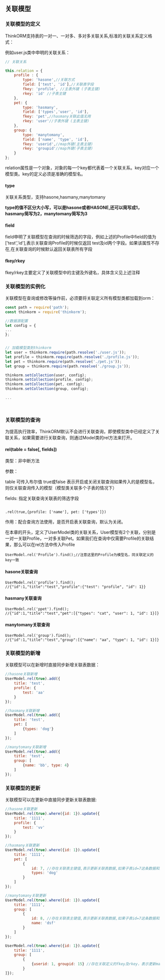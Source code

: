## 关联模型

### 关联模型的定义

ThinkORM支持表的一对一、一对多、多对多关联关系,标准的关联关系定义格式：

例如user.js类中申明的关联关系：

```js
// 关联关系

this.relation = {
    profile : {
        type: 'hasone',//关联方式
        field: ['test', 'id'],//关联表字段
        fkey: 'profile', //主表外键 (子表主键)
        rkey: 'id' //子表主键
    },
    pet: {
        type: 'hasmany',
        field: ['types','user', 'id'],
        fkey: 'pet',//hasmany关联此值无用
        rkey: 'user'//子表外键 (主表主键)
    },
    group: {
        type: 'manytomany',
        field: ['name', 'type', 'id'],
        fkey: 'userid',//map外键(主表主键)
        rkey: 'groupid'//map外键(子表主键)
    }
};

```
relation属性是一个对象，对象的每一个key都代表着一个关联关系。key对应一个模型类。key的定义必须是准确的模型名。

#### type

关联关系类型，支持hasone,hasmany,manytomany

**type的值不区分大小写，可以是hasone或者HASONE,还可以简写成1，hasmany简写为2，manytomany简写为3**

#### field

field申明了关联模型在查询的时候筛选的字段，例如上述的Profile中field的值为['test','id'],表示关联查询Profile的时候仅返回 test及id两个字段。如果该属性不存在,在关联查询的时候默认返回关联表所有字段

#### fkey/rkey

fkey/rkey主要定义了关联模型中的主键及外键名，具体含义见上述注释


### 关联模型的实例化
关联模型在查询或修改等操作前，必须要将关联定义所有模型类都加载到orm：

```js
const path = require('path');
const thinkorm = require('thinkorm');

//数据源配置
let config = {
...
};


// 加载模型类到thinkorm
let user = thinkorm.require(path.resolve('./user.js'));
let profile = thinkorm.require(path.resolve('./profile.js'));
let pet = thinkorm.require(path.resolve('./pet.js'));
let group = thinkorm.require(path.resolve('./group.js'));

thinkorm.setCollection(user, config);
thinkorm.setCollection(profile, config);
thinkorm.setCollection(pet, config);
thinkorm.setCollection(group, config);

...




```

### 关联模型的查询

为提高执行效率，ThinkORM默认不会进行关联查询，即使模型类中已经定义了关联关系，如果需要进行关联查询，则通过Model类的rel方法来打开。

#### rel\(table = false\[, fields])

类型：非中断方法

参数：

table 可传入布尔值 true或false 表示开启或关闭关联查询如果传入的是模型名，则仅关联查询传入的模型（模型类关联多个子表的情况下）


fields: 指定关联查询关联表的筛选字段

```

.rel(true,{profile: ['name'], pet: ['types']})

```

作用：配合查询方法使用，是否开启表关联查询，默认为关闭。


在本章的开头，定义了UserModel类的关联关系，User模型有2个关联，分别是一对一关联Profile，一对多关联Pet。如果我们在查询中仅需要Profile的关联结果，那么可以在rel方法中传入Profile
```
UserModel.rel('Profile').find();//注意这里的Profile为模型名，同关联定义的key一致
```

#### hasone关联查询
```
UserModel.rel('profile').find();
//{"id":1,"title":"test","profile":{"test": "profile", "id": 1}}
```
#### hasmany关联查询
```
UserModel.rel('ppet').find();
//{"id":1,"title":"test","pet":[{"types": "cat", "user": 1, "id": 1}]}
```
#### manytomany关联查询
```
UserModel.rel('group').find();
//{"id":1,"title":"test","group":[{"name": "aa", "type": 1, "id": 1}]}
```

### 关联模型的新增

关联模型可以在新增时直接同步新增关联表数据：

```js
//hasone关联新增
UserModel.rel(true).add({
    title: 'test',
    profile: {
        test: 'aa'
    }
});

//hasmany关联新增
UserModel.rel(true).add({
    title: 'test',
    pet: [
        {types: 'dog'}
    ]
});

//manytomany关联新增
UserModel.rel(true).add({
    title: 'test',
    group: [
        {name: 'bb', type: 4}
    ]
});
```

### 关联模型的更新

关联模型可以在更新中直接同步更新关联表数据:

```js
//hasone关联更新
UserModel.rel(true).where({id: 1}).update({
    title: '1111',
    profile: {
        test: 'vv'
    }
});

//hasmany关联更新
UserModel.rel(true).where({id: 1}).update({
    title: '1111',
    pet: [
        {
            id: 7, //存在关联表主键值,表示更新关联表数据,如果子表id=7这条数据和主表不存在关联，则无效;如果不存在关联表主键值,则更新所有关联数据
            types: 'dog'
        }
    ]
});

//manytomany关联更新
UserModel.rel(true).where({id: 1}).update({
    title: '1111',
    group: [
        {
            id: 8, //存在关联表主键值,表示更新关联表数据,如果子表id=7这条数据和主表不存在关联，则无效;如果不存在关联表主键值,则更新所有关联数据
            name: 'dsf'
        }
    ]
});

UserModel.rel(true).where({id: 1}).update({
    title: '1111',
    group: [
        {
            {userid: 1, groupid: 15} //存在关联定义的fkey及rkey，表示更新map表,如果map表数据不存在才会新增
        }
]});
```


